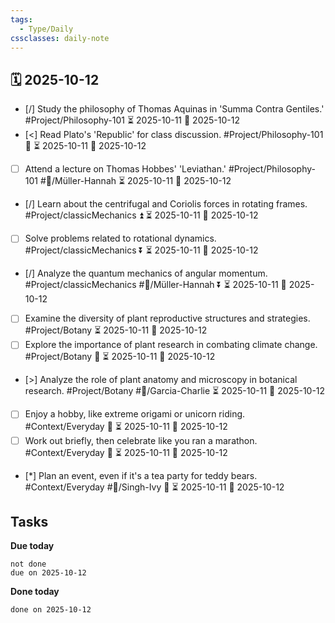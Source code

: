 ```yaml
---
tags:
  - Type/Daily
cssclasses: daily-note
---
```


## 🗓️ 2025-10-12

- [/] Study the philosophy of Thomas Aquinas in 'Summa Contra Gentiles.' #Project/Philosophy-101 ⏳ 2025-10-11 📅 2025-10-12
- [<] Read Plato's 'Republic' for class discussion. #Project/Philosophy-101 🔺 ⏳ 2025-10-11 📅 2025-10-12
- [ ] Attend a lecture on Thomas Hobbes' 'Leviathan.' #Project/Philosophy-101 #👤/Müller-Hannah ⏳ 2025-10-11 📅 2025-10-12
- [/] Learn about the centrifugal and Coriolis forces in rotating frames. #Project/classicMechanics ⏫ ⏳ 2025-10-11 📅 2025-10-12
- [ ] Solve problems related to rotational dynamics. #Project/classicMechanics ⏬ ⏳ 2025-10-11 📅 2025-10-12
- [/] Analyze the quantum mechanics of angular momentum. #Project/classicMechanics #👤/Müller-Hannah ⏬ ⏳ 2025-10-11 📅 2025-10-12
- [ ] Examine the diversity of plant reproductive structures and strategies. #Project/Botany ⏳ 2025-10-11 📅 2025-10-12
- [ ] Explore the importance of plant research in combating climate change. #Project/Botany 🔺 ⏳ 2025-10-11 📅 2025-10-12
- [>] Analyze the role of plant anatomy and microscopy in botanical research. #Project/Botany #👤/Garcia-Charlie ⏳ 2025-10-11 📅 2025-10-12
- [ ] Enjoy a hobby, like extreme origami or unicorn riding. #Context/Everyday 🔼 ⏳ 2025-10-11 📅 2025-10-12
- [ ] Work out briefly, then celebrate like you ran a marathon. #Context/Everyday 🔼 ⏳ 2025-10-11 📅 2025-10-12
- [*] Plan an event, even if it's a tea party for teddy bears. #Context/Everyday #👤/Singh-Ivy 🔼 ⏳ 2025-10-11 📅 2025-10-12

## Tasks

**Due today**

```tasks
not done
due on 2025-10-12
```

**Done today**

```tasks
done on 2025-10-12
```
            